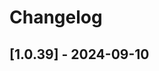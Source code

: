 # Changelog

<!-- Do not change the line immediately below this comment, the build system will replace it with the actual version and date. -->

## [1.0.39] - 2024-09-10

